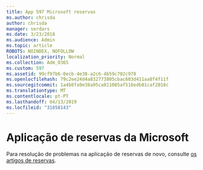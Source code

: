 ```yaml
---
title: App 597 Microsoft reservas
ms.author: chrisda
author: chrisda
manager: serdars
ms.date: 3/23/2018
ms.audience: Admin
ms.topic: article
ROBOTS: NOINDEX, NOFOLLOW
localization_priority: Normal
ms.collection: Adm_O365
ms.custom: 597
ms.assetid: 99cf97b6-0ecb-4e38-a2c6-4b59c702c978
ms.openlocfilehash: 79c2ee24d4a832773805cbac603d411aa8f4f11f
ms.sourcegitcommit: 1a4b8fa9e38a95ca811085af516edb81caf2018c
ms.translationtype: MT
ms.contentlocale: pt-PT
ms.lasthandoff: 04/13/2019
ms.locfileid: "31858143"
---
```

# <a name="microsoft-bookings-app"></a>Aplicação de reservas da Microsoft

Para resolução de problemas na aplicação de reservas de novo, consulte [os artigos de reservas](https://support.office.com/article/b9c9295c-c654-4b10-b5cc-f739825fc092).
